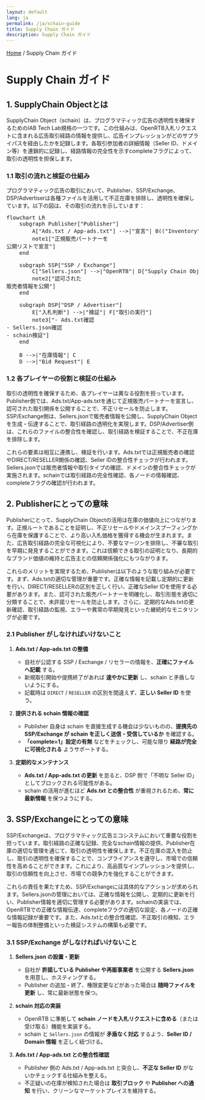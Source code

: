 ```yaml
---
layout: default
lang: ja
permalink: /ja/schain-guide
title: Supply Chain ガイド
description: Supply Chain ガイド
---
```


[Home](.) / Supply Chain ガイド

# Supply Chain ガイド

## 1. SupplyChain Objectとは

SupplyChain Object（schain）は、プログラマティック広告の透明性を確保するためのIAB Tech Lab規格の一つです。この仕組みは、OpenRTB入札リクエストに含まれる広告取引経路の情報を提供し、広告インプレッションがどのサプライパスを経由したかを記録します。各取引参加者の詳細情報（Seller ID、ドメイン等）を連鎖的に記録し、経路情報の完全性を示すcompleteフラグによって、取引の透明性を担保します。

### 1.1 取引の流れと検証の仕組み

プログラマティック広告の取引において、Publisher、SSP/Exchange、DSP/Advertiserは各種ファイルを活用して不正在庫を排除し、透明性を確保しています。以下の図は、その取引の流れを示しています：

<pre class="mermaid">
flowchart LR
    subgraph Publisher["Publisher"]
        A["Ads.txt / App-ads.txt"] -->|"宣言"| B(("Inventory"))
        note1["正規販売パートナーを<br/>公開リストで宣言"]
    end

    subgraph SSP["SSP / Exchange"]
        C["Sellers.json"] -->|"OpenRTB"| D["Supply Chain Object"]
        note2["認可された<br/>販売者情報を公開"]
    end

    subgraph DSP["DSP / Advertiser"]
        E["入札判断"] -->|"検証"| F["取引の実行"]
        note3["- Ads.txt確認<br/>- Sellers.json確認<br/>- schain検証"]
    end

    B -->|"在庫情報"| C
    D -->|"Bid Request"| E
</pre>

### 1.2 各プレイヤーの役割と検証の仕組み

取引の透明性を確保するため、各プレイヤーは異なる役割を担っています。Publisher側では、Ads.txt/App-ads.txtを通じて正規販売パートナーを宣言し、認可された取引関係を公開することで、不正リセールを防止します。SSP/Exchange側は、Sellers.jsonで販売者情報を公開し、SupplyChain Objectを生成・伝達することで、取引経路の透明化を実現します。DSP/Advertiser側は、これらのファイルの整合性を確認し、取引経路を検証することで、不正在庫を排除します。

これらの要素は相互に連携し、検証を行います。Ads.txtでは正規販売者の確認やDIRECT/RESELLER関係の確認、Seller IDの整合性チェックが行われます。Sellers.jsonでは販売者情報や取引タイプの確認、ドメインの整合性チェックが実施されます。schainでは取引経路の完全性確認、各ノードの情報確認、completeフラグの確認が行われます。

## 2. Publisherにとっての意味

Publisherにとって、SupplyChain Objectの活用は在庫の価値向上につながります。正規ルートであることを証明し、不正リセールやドメインスプーフィングから在庫を保護することで、より高い入札価格を獲得する機会が生まれます。また、広告取引経路の完全な可視化により、不要なマージンを排除し、不審な取引を早期に発見することができます。これは信頼できる取引の証明となり、長期的なブランド価値の維持と広告主との信頼関係強化にもつながります。

これらのメリットを実現するため、Publisherは以下のような取り組みが必要です。まず、Ads.txtの適切な管理が重要です。正確な情報を記載し定期的に更新を行い、DIRECT/RESELLERの区別を正しく行い、正確なSeller IDを使用する必要があります。また、認可された販売パートナーを明確化し、取引形態を適切に分類することで、未許諾リセールを防止します。さらに、定期的なAds.txtの更新確認、取引経路の監視、エラーや異常の早期発見といった継続的なモニタリングが必要です。

### 2.1 Publisher がしなければいけないこと

1. **Ads.txt / App-ads.txt の整備**  
   - 自社が公認する SSP / Exchange / リセラーの情報を、**正確にファイルへ記載** する。  
   - 新規取引開始や提携終了があれば **速やかに更新** し、schain と矛盾しないようにする。  
   - 記載時は `DIRECT` / `RESELLER` の区別を間違えず、**正しい Seller ID** を使う。

2. **提供される schain 情報の確認**  
   - Publisher 自身は schain を直接生成する機会は少ないものの、**提携先の SSP/Exchange が schain を正しく送信・受信しているか** を確認する。  
   - **「complete=1」設定の有無** などをチェックし、可能な限り **経路が完全に可視化される** ようサポートする。

3. **定期的なメンテナンス**  
   - **Ads.txt / App-ads.txt の更新** を怠ると、DSP 側で「不明な Seller ID」としてブロックされる可能性がある。  
   - schain の活用が進むほど **Ads.txt との整合性** が重視されるため、**常に最新情報** を保つようにする。

## 3. SSP/Exchangeにとっての意味

SSP/Exchangeは、プログラマティック広告エコシステムにおいて重要な役割を担っています。取引経路の正確な記録、完全なschain情報の提供、Publisher在庫の適切な管理を通じて、取引の透明性を確保します。不正在庫の混入を防止し、取引の透明性を確保することで、コンプライアンスを遵守し、市場での信頼性を高めることができます。これにより、高品質なインプレッションを提供し、取引の信頼性を向上させ、市場での競争力を強化することができます。

これらの責任を果たすため、SSP/Exchangeには具体的なアクションが求められます。Sellers.jsonの管理においては、正確な情報を公開し、定期的に更新を行い、Publisher情報を適切に管理する必要があります。schainの実装では、OpenRTBでの正確な情報伝達、completeフラグの適切な設定、各ノードの正確な情報記録が重要です。また、Ads.txtとの整合性確認、不正取引の検知、エラー報告の体制整備といった検証システムの構築も必要です。

### 3.1 SSP/Exchange がしなければいけないこと

1. **Sellers.json の設置・更新**  
   - 自社が **許諾している Publisher や再販事業者** を公開する **Sellers.json** を用意し、ホスティングする。  
   - Publisher の追加・終了、権限変更などがあった場合は **随時ファイルを更新** し、常に最新状態を保つ。

2. **schain 対応の実装**  
   - OpenRTB に準拠して **schain ノードを入札リクエストに含める**（または受け取る）機能を実装する。  
   - schain と `Sellers.json` の情報が **矛盾なく対応** するよう、**Seller ID / Domain 情報** を正しく紐づける。

3. **Ads.txt / App-ads.txt との整合性確認**  
   - Publisher 側の Ads.txt / App-ads.txt と突合し、**不正な Seller ID** がないかチェックする仕組みを整える。  
   - 不正疑いの在庫が検知された場合は **取引ブロック** や **Publisher への通知** を行い、クリーンなマーケットプレイスを維持する。
